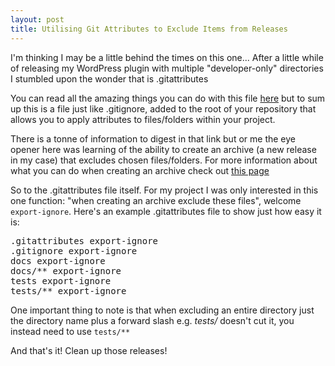 ```yaml
---
layout: post
title: Utilising Git Attributes to Exclude Items from Releases
---
```


I'm thinking I may be a little behind the times on this one... 
After a little while of releasing my WordPress plugin with multiple "developer-only" directories I stumbled upon the wonder that is .gitattributes

You can read all the amazing things you can do with this file [here](https://git-scm.com/docs/gitattributes) but to sum up this is a file just like .gitignore, added to the root of your repository that allows you to apply attributes to files/folders within your project.

There is a tonne of information to digest in that link but or me the eye opener here was learning of the ability to create an archive (a new release in my case) that excludes chosen files/folders.
For more information about what you can do when creating an archive check out [this page](https://git-scm.com/docs/git-archive)

So to the .gitattributes file itself. For my project I was only interested in this one function: "when creating an archive exclude these files", welcome `export-ignore`.
Here's an example .gitattributes file to show just how easy it is:
<pre>
.gitattributes export-ignore
.gitignore export-ignore
docs export-ignore
docs/** export-ignore
tests export-ignore
tests/** export-ignore
</pre>

One important thing to note is that when excluding an entire directory just the directory name plus a forward slash e.g. *tests/* doesn't cut it, you instead need to use `tests/**`

And that's it! Clean up those releases!
